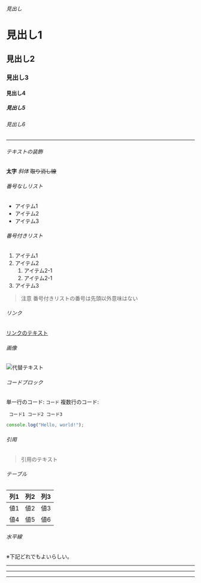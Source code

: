 
###### 見出し

# 見出し1
## 見出し2
### 見出し3
#### 見出し4
##### 見出し5
###### 見出し6

---

###### テキストの装飾

**太字**
*斜体*
~~取り消し線~~

###### 番号なしリスト

- アイテム1
- アイテム2
- アイテム3

###### 番号付きリスト
1. アイテム1
1. アイテム2
    1. アイテム2-1
    2. アイテム2-1
1. アイテム3

> 注意 番号付きリストの番号は先頭以外意味はない


###### リンク
[リンクのテキスト](URL)


###### 画像
![代替テキスト](画像のURL)


###### コードブロック

単一行のコード: `コード`
複数行のコード:

​```
コード1
コード2
コード3
​```

```javascript
console.log("Hello, world!");
```


###### 引用
> 引用のテキスト


###### テーブル
| 列1 | 列2 | 列3 |
|-----|-----|-----|
| 値1 | 値2 | 値3 |
| 値4 | 値5 | 値6 |


###### 水平線
※下記どれでもよいらしい。

---
___
***


